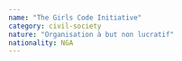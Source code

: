 ```yaml
---
name: "The Girls Code Initiative"
category: civil-society
nature: "Organisation à but non lucratif"
nationality: NGA
---
```

    